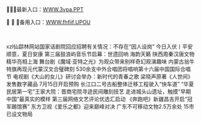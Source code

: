 <p>
	🧳🧳🧳最新入口：<a href="http://www.baidu.com/link?url=6MA2SWnO3Raqke39an_0PUxosM6ZrUGzi1BN9tNnlPW&wd">WWW.3vpa.PPT</a> 
	<p>
		🥘
🥘
🥘备用入口：<a href="http://www.baidu.com/link?url=6MA2SWnO3Raqke39an_0PUxosM6ZrUGzi1BN9tNnlPW&wd">WWW.fhfiif.UPOU</a> 
	</p>
	<p>
		<br />
	</p>
	<p>
		xzl仙踪林网站国家话剧院回应招聘有关情况：不存在“因人设岗” 
今日入伏丨平安顺意，夏日安康
第三届鼓浪屿音乐节启幕：世遗回响 海韵天籁
陕西周秦汉唐文物精华亮相上海
舞台剧《魔域·亚特之光》为观众带来别样奇幻观演趣味
内蒙古翁牛特旗再现元代蒙汉文合璧碑刻
530余支中外合唱团将唱响第十六届中国国际合唱节
电视剧《大山的女儿》研讨会举办：新时代的青春之歌
梁晓声原著《人世间》发售数字藏品 7月15日开启预购
长江口二号古船整体迁移工程驶入“快车道”
“华夏民居第一宅”王家大院：晋商宅院寻迹民间雕刻技艺
走进城头山遗址，触摸“早期中国”最真实的模样
第三届网络文艺评论优选汇启动
《奔跑吧》新疆昌吉开启“冠军踢馆赛”
东方卫视《爱乐之都》迎来巅峰对决
广东不可移动文物2.5万余处 15市已设文物局
	</p>
